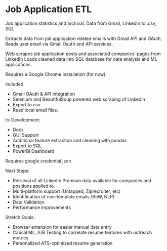 # Job Application ETL
Job application statistics and archival.
Data from Gmail, LinkedIn to .csv, SQL   

Extracts data from job application related emails with Gmail API and OAuth, 
Reads user email via Gmail Oauth and API services,

Web scrapes job application posts and associated companies' pages from LinkedIn
Loads cleaned data into SQL database for data analysis and ML applications.

Requires a Google Chrome installation (for now).


Included:
- Gmail OAuth & API integration
- Selenium and BeautifulSoup powered web scraping of LinkedIn
- Export to csv
- Read local email files.

In-Development:
- Docs
- GUI Support
- Additional feature extraction and cleaning with pandas
- Export to SQL
- PowerBI Dashboard 

Requires google credential json

Next Steps:
- Retrieval of all LinkedIn Premium data available for companies and positions applied to.
- Multi-platform support (Untapped, Ziprecruiter, etc)
- Identification of non-template emails (BoW, NLP)
- Data Validation
- Performance improvements

Stretch Goals:
- Browser extension for easier manual data entry
- Causal ML, A/B Testing to correlate resume features with outreach metrics
- Personalized ATS-optimized resume generation